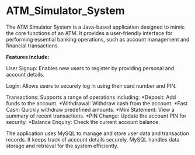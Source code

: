 # ATM_Simulator_System

The ATM Simulator System is a Java-based application designed to mimic the core functions of an ATM. It provides a user-friendly interface for performing essential banking operations, such as account management and financial transactions.

**Features include:**

User Signup: Enables new users to register by providing personal and account details.

Login: Allows users to securely log in using their card number and PIN.

Transactions: Supports a range of operations including:
*Deposit: Add funds to the account.
*Withdrawal: Withdraw cash from the account.
*Fast Cash: Quickly withdraw predefined amounts.
*Mini Statement: View a summary of recent transactions.
*PIN Change: Update the account PIN for security.
*Balance Enquiry: Check the current account balance.

The application uses MySQL to manage and store user data and transaction records. It keeps track of account details securely. MySQL handles data storage and retrieval for the system efficiently.
